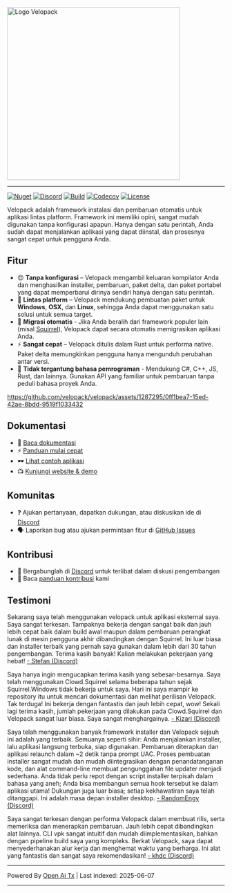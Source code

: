 <picture>
  <source media="(prefers-color-scheme: dark)" srcset="https://raw.githubusercontent.com/velopack/velopack/develop/artwork/velopack-white.svg">
  <img alt="Logo Velopack" src="https://raw.githubusercontent.com/velopack/velopack/develop/artwork/velopack-black.svg" width="400">
</picture>

---

[![Nuget](https://img.shields.io/nuget/v/Velopack?style=flat-square&logo=nuget&logoColor=white)](https://www.nuget.org/packages/Velopack/)
[![Discord](https://img.shields.io/badge/chat-Discord-5865F2?style=flat-square&logo=discord&logoColor=white)](https://discord.gg/M6he8ZPAAJ)
[![Build](https://img.shields.io/github/actions/workflow/status/velopack/velopack/build.yml?branch=develop&style=flat-square&logo=github&logoColor=white)](https://github.com/velopack/velopack/actions)
[![Codecov](https://img.shields.io/codecov/c/github/velopack/velopack?style=flat-square&logo=codecov&logoColor=white)](https://app.codecov.io/gh/velopack/velopack)
[![License](https://img.shields.io/github/license/velopack/velopack?style=flat-square)](https://github.com/velopack/velopack/blob/develop/LICENSE)

Velopack adalah framework instalasi dan pembaruan otomatis untuk aplikasi lintas platform. Framework ini memiliki opini, sangat mudah digunakan tanpa konfigurasi apapun. Hanya dengan satu perintah, Anda sudah dapat menjalankan aplikasi yang dapat diinstal, dan prosesnya sangat cepat untuk pengguna Anda.

## Fitur

- 😍 **Tanpa konfigurasi** – Velopack mengambil keluaran kompilator Anda dan menghasilkan installer, pembaruan, paket delta, dan paket portabel yang dapat memperbarui dirinya sendiri hanya dengan satu perintah.
- 🎯 **Lintas platform** – Velopack mendukung pembuatan paket untuk **Windows**, **OSX**, dan **Linux**, sehingga Anda dapat menggunakan satu solusi untuk semua target.
- 🚀 **Migrasi otomatis** - Jika Anda beralih dari framework populer lain (misal [Squirrel](https://github.com/Squirrel/Squirrel.Windows)), Velopack dapat secara otomatis memigrasikan aplikasi Anda.
- ⚡️ **Sangat cepat** – Velopack ditulis dalam Rust untuk performa native. Paket delta memungkinkan pengguna hanya mengunduh perubahan antar versi.
- 📔 **Tidak tergantung bahasa pemrograman** - Mendukung C#, C++, JS, Rust, dan lainnya. Gunakan API yang familiar untuk pembaruan tanpa peduli bahasa proyek Anda.

https://github.com/velopack/velopack/assets/1287295/0ff1bea7-15ed-42ae-8bdd-9519f1033432

## Dokumentasi
- 📖 [Baca dokumentasi](https://docs.velopack.io/)
- ⚡ [Panduan mulai cepat](https://docs.velopack.io/category/quick-start)
- 🕶️ [Lihat contoh aplikasi](https://docs.velopack.io/category/sample-apps)
- 📺 [Kunjungi website & demo](https://velopack.io/)

## Komunitas
- ❓ Ajukan pertanyaan, dapatkan dukungan, atau diskusikan ide di [Discord](https://discord.gg/CjrCrNzd3F)
- 🗣️ Laporkan bug atau ajukan permintaan fitur di [GitHub Issues](https://github.com/velopack/velopack/issues)

## Kontribusi
- 💬 Bergabunglah di [Discord](https://discord.gg/CjrCrNzd3F) untuk terlibat dalam diskusi pengembangan
- 🚦 Baca [panduan kontribusi](https://docs.velopack.io/category/contributing) kami

## Testimoni
Sekarang saya telah menggunakan velopack untuk aplikasi eksternal saya. Saya sangat terkesan. Tampaknya bekerja dengan sangat baik dan jauh lebih cepat baik dalam build awal maupun dalam pembaruan perangkat lunak di mesin pengguna akhir dibandingkan dengan Squirrel. Ini luar biasa dan installer terbaik yang pernah saya gunakan dalam lebih dari 30 tahun pengembangan. Terima kasih banyak! Kalian melakukan pekerjaan yang hebat!
[- Stefan (Discord)](https://discord.com/channels/767856501477343282/767856501477343286/1195642674078830613)

Saya hanya ingin mengucapkan terima kasih yang sebesar-besarnya. Saya telah menggunakan Clowd.Squirrel selama beberapa tahun sejak Squirrel.Windows tidak bekerja untuk saya. Hari ini saya mampir ke repository itu untuk mencari dokumentasi dan melihat perilisan Velopack. Tak terduga! Ini bekerja dengan fantastis dan jauh lebih cepat, wow! Sekali lagi terima kasih, jumlah pekerjaan yang dilakukan pada Clowd.Squirrel dan Velopack sangat luar biasa. Saya sangat menghargainya.
[- Kizari (Discord)](https://discord.com/channels/767856501477343282/767856501477343286/1200837489640878180)

Saya telah menggunakan banyak framework installer dan Velopack sejauh ini adalah yang terbaik. Semuanya seperti sihir: Anda menjalankan installer, lalu aplikasi langsung terbuka, siap digunakan. Pembaruan diterapkan dan aplikasi relaunch dalam ~2 detik tanpa prompt UAC. Proses pembuatan installer sangat mudah dan mudah diintegrasikan dengan penandatanganan kode, dan alat command-line membuat pengunggahan file updater menjadi sederhana. Anda tidak perlu repot dengan script installer terpisah dalam bahasa yang aneh; Anda bisa membangun semua hook tersebut ke dalam aplikasi utama! Dukungan juga luar biasa; setiap kekhawatiran saya telah ditanggapi. Ini adalah masa depan installer desktop.
[- RandomEngy (Discord)](https://discord.com/channels/767856501477343282/947444323765583913/1200897478036299861)

Saya sangat terkesan dengan performa Velopack dalam membuat rilis, serta memeriksa dan menerapkan pembaruan. Jauh lebih cepat dibandingkan alat lainnya. CLI vpk sangat intuitif dan mudah diimplementasikan, bahkan dengan pipeline build saya yang kompleks. Berkat Velopack, saya dapat menyederhanakan alur kerja dan menghemat waktu yang berharga. Ini alat yang fantastis dan sangat saya rekomendasikan!
[- khdc (Discord)](https://discord.com/channels/767856501477343282/947444323765583913/1216460920696344576)


---

Powered By [Open Ai Tx](https://github.com/OpenAiTx/OpenAiTx) | Last indexed: 2025-06-07

---